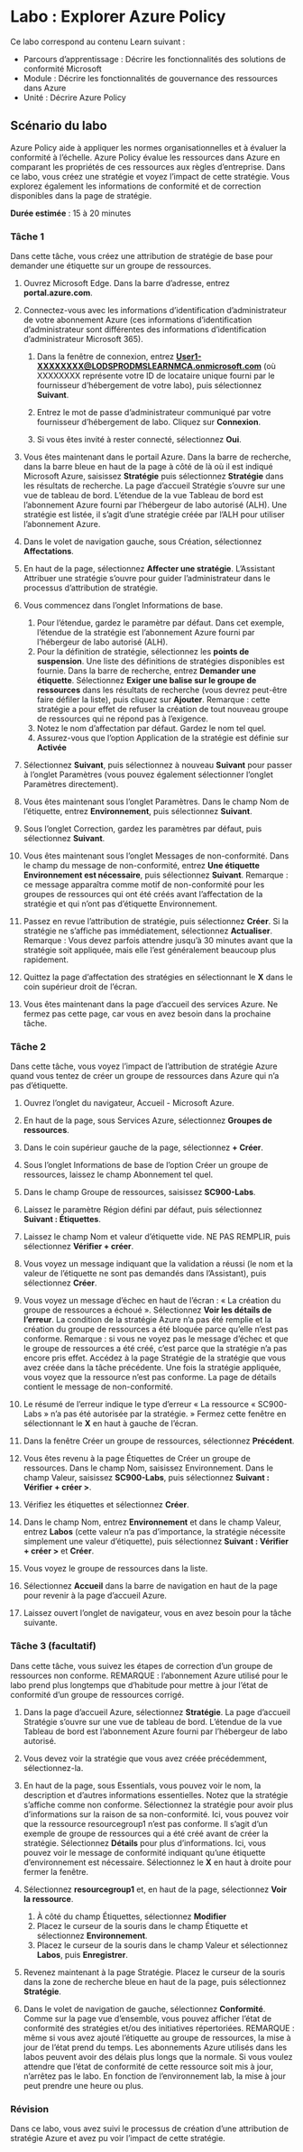 <!---
---
Labo : Titre : « Découvrir Azure Policy » Parcours d’apprentissage/Module/Unité : « Parcours d’apprentissage : Décrire les fonctionnalités des solutions de conformité Microsoft ; Module 6 : Décrire les fonctionnalités de gouvernance des ressources dans Azure ; Unité 2 : Décrire Azure Policy »
---
--->

# Labo : Explorer Azure Policy

Ce labo correspond au contenu Learn suivant :

- Parcours d’apprentissage : Décrire les fonctionnalités des solutions de conformité Microsoft
- Module : Décrire les fonctionnalités de gouvernance des ressources dans Azure
- Unité : Décrire Azure Policy

## Scénario du labo

Azure Policy aide à appliquer les normes organisationnelles et à évaluer la conformité à l’échelle. Azure Policy évalue les ressources dans Azure en comparant les propriétés de ces ressources aux règles d’entreprise. Dans ce labo, vous créez une stratégie et voyez l’impact de cette stratégie.  Vous explorez également les informations de conformité et de correction disponibles dans la page de stratégie.

**Durée estimée** : 15 à 20 minutes

### Tâche 1

Dans cette tâche, vous créez une attribution de stratégie de base pour demander une étiquette sur un groupe de ressources.
1.  Ouvrez Microsoft Edge. Dans la barre d’adresse, entrez **portal.azure.com**.

1. Connectez-vous avec les informations d’identification d’administrateur de votre abonnement Azure (ces informations d’identification d’administrateur sont différentes des informations d’identification d’administrateur Microsoft 365).
    1. Dans la fenêtre de connexion, entrez **User1-XXXXXXXX@LODSPRODMSLEARNMCA.onmicrosoft.com** (où XXXXXXXX représente votre ID de locataire unique fourni par le fournisseur d’hébergement de votre labo), puis sélectionnez **Suivant**.

    1. Entrez le mot de passe d’administrateur communiqué par votre fournisseur d’hébergement de labo. Cliquez sur **Connexion**.
    1. Si vous êtes invité à rester connecté, sélectionnez **Oui**.

1. Vous êtes maintenant dans le portail Azure.  Dans la barre de recherche, dans la barre bleue en haut de la page à côté de là où il est indiqué Microsoft Azure, saisissez **Stratégie** puis sélectionnez **Stratégie** dans les résultats de recherche. La page d’accueil Stratégie s’ouvre sur une vue de tableau de bord.  L’étendue de la vue Tableau de bord est l’abonnement Azure fourni par l’hébergeur de labo autorisé (ALH). Une stratégie est listée, il s’agit d’une stratégie créée par l’ALH pour utiliser l’abonnement Azure.

1. Dans le volet de navigation gauche, sous Création, sélectionnez **Affectations**.

1. En haut de la page, sélectionnez **Affecter une stratégie**. L’Assistant Attribuer une stratégie s’ouvre pour guider l’administrateur dans le processus d’attribution de stratégie.

1. Vous commencez dans l’onglet Informations de base.
    1. Pour l’étendue, gardez le paramètre par défaut. Dans cet exemple, l’étendue de la stratégie est l’abonnement Azure fourni par l’hébergeur de labo autorisé (ALH).
    1. Pour la définition de stratégie, sélectionnez les **points de suspension**.  Une liste des définitions de stratégies disponibles est fournie.  Dans la barre de recherche, entrez **Demander une étiquette**. Sélectionnez **Exiger une balise sur le groupe de ressources** dans les résultats de recherche (vous devrez peut-être faire défiler la liste), puis cliquez sur **Ajouter**.  Remarque : cette stratégie a pour effet de refuser la création de tout nouveau groupe de ressources qui ne répond pas à l’exigence.  
    1. Notez le nom d’affectation par défaut.  Gardez le nom tel quel.
    1. Assurez-vous que l’option Application de la stratégie est définie sur **Activée**

1. Sélectionnez **Suivant**, puis sélectionnez à nouveau **Suivant** pour passer à l’onglet Paramètres (vous pouvez également sélectionner l’onglet Paramètres directement).

1. Vous êtes maintenant sous l’onglet Paramètres. Dans le champ Nom de l’étiquette, entrez **Environnement**, puis sélectionnez **Suivant**.

1. Sous l’onglet Correction, gardez les paramètres par défaut, puis sélectionnez **Suivant**.

1. Vous êtes maintenant sous l’onglet Messages de non-conformité. Dans le champ du message de non-conformité, entrez **Une étiquette Environnement est nécessaire**, puis sélectionnez **Suivant**. Remarque : ce message apparaîtra comme motif de non-conformité pour les groupes de ressources qui ont été créés avant l’affectation de la stratégie et qui n’ont pas d’étiquette Environnement.

1. Passez en revue l’attribution de stratégie, puis sélectionnez **Créer**.  Si la stratégie ne s’affiche pas immédiatement, sélectionnez **Actualiser**. Remarque : Vous devez parfois attendre jusqu’à 30 minutes avant que la stratégie soit appliquée, mais elle l’est généralement beaucoup plus rapidement.

1. Quittez la page d’affectation des stratégies en sélectionnant le **X** dans le coin supérieur droit de l’écran.

1. Vous êtes maintenant dans la page d’accueil des services Azure.  Ne fermez pas cette page, car vous en avez besoin dans la prochaine tâche.

### Tâche 2

Dans cette tâche, vous voyez l’impact de l’attribution de stratégie Azure quand vous tentez de créer un groupe de ressources dans Azure qui n’a pas d’étiquette.

1. Ouvrez l’onglet du navigateur, Accueil - Microsoft Azure.

1. En haut de la page, sous Services Azure, sélectionnez **Groupes de ressources**.

1. Dans le coin supérieur gauche de la page, sélectionnez **+ Créer**.

1. Sous l’onglet Informations de base de l’option Créer un groupe de ressources, laissez le champ Abonnement tel quel.

1. Dans le champ Groupe de ressources, saisissez **SC900-Labs**.

1. Laissez le paramètre Région défini par défaut, puis sélectionnez **Suivant : Étiquettes**.

1. Laissez le champ Nom et valeur d’étiquette vide.  NE PAS REMPLIR, puis sélectionnez **Vérifier + créer**.

1. Vous voyez un message indiquant que la validation a réussi (le nom et la valeur de l’étiquette ne sont pas demandés dans l’Assistant), puis sélectionnez **Créer**.

1. Vous voyez un message d’échec en haut de l’écran : « La création du groupe de ressources a échoué ». Sélectionnez **Voir les détails de l’erreur**. La condition de la stratégie Azure n’a pas été remplie et la création du groupe de ressources a été bloquée parce qu’elle n’est pas conforme. Remarque : si vous ne voyez pas le message d’échec et que le groupe de ressources a été créé, c’est parce que la stratégie n’a pas encore pris effet.  Accédez à la page Stratégie de la stratégie que vous avez créée dans la tâche précédente. Une fois la stratégie appliquée, vous voyez que la ressource n’est pas conforme.  La page de détails contient le message de non-conformité.

1. Le résumé de l’erreur indique le type d’erreur « La ressource « SC900-Labs » n’a pas été autorisée par la stratégie. »  Fermez cette fenêtre en sélectionnant le **X** en haut à gauche de l’écran.

1. Dans la fenêtre Créer un groupe de ressources, sélectionnez **Précédent**.

1. Vous êtes revenu à la page Étiquettes de Créer un groupe de ressources.  Dans le champ Nom, saisissez Environnement. Dans le champ Valeur, saisissez **SC900-Labs**, puis sélectionnez **Suivant : Vérifier + créer >**.

1. Vérifiez les étiquettes et sélectionnez **Créer**.

1. Dans le champ Nom, entrez **Environnement** et dans le champ Valeur, entrez **Labos** (cette valeur n’a pas d’importance, la stratégie nécessite simplement une valeur d’étiquette), puis sélectionnez **Suivant : Vérifier + créer >** et **Créer**.

1. Vous voyez le groupe de ressources dans la liste.  

1. Sélectionnez **Accueil** dans la barre de navigation en haut de la page pour revenir à la page d’accueil Azure.

1. Laissez ouvert l’onglet de navigateur, vous en avez besoin pour la tâche suivante.

### Tâche 3 (facultatif)

Dans cette tâche, vous suivez les étapes de correction d’un groupe de ressources non conforme. REMARQUE : l’abonnement Azure utilisé pour le labo prend plus longtemps que d’habitude pour mettre à jour l’état de conformité d’un groupe de ressources corrigé.

1. Dans la page d’accueil Azure, sélectionnez **Stratégie**. La page d’accueil Stratégie s’ouvre sur une vue de tableau de bord.  L’étendue de la vue Tableau de bord est l’abonnement Azure fourni par l’hébergeur de labo autorisé.  

1. Vous devez voir la stratégie que vous avez créée précédemment, sélectionnez-la.

1. En haut de la page, sous Essentials, vous pouvez voir le nom, la description et d’autres informations essentielles.  Notez que la stratégie s’affiche comme non conforme.  Sélectionnez la stratégie pour avoir plus d’informations sur la raison de sa non-conformité. Ici, vous pouvez voir que la ressource resourcegroup1 n’est pas conforme.  Il s’agit d’un exemple de groupe de ressources qui a été créé avant de créer la stratégie. Sélectionnez **Détails** pour plus d’informations.  Ici, vous pouvez voir le message de conformité indiquant qu’une étiquette d’environnement est nécessaire.  Sélectionnez le **X** en haut à droite pour fermer la fenêtre.

1. Sélectionnez **resourcegroup1** et, en haut de la page, sélectionnez **Voir la ressource**.
    1. À côté du champ Étiquettes, sélectionnez **Modifier**
    1. Placez le curseur de la souris dans le champ Étiquette et sélectionnez **Environnement**.
    1. Placez le curseur de la souris dans le champ Valeur et sélectionnez **Labos**, puis **Enregistrer**.

1. Revenez maintenant à la page Stratégie.  Placez le curseur de la souris dans la zone de recherche bleue en haut de la page, puis sélectionnez **Stratégie**.

1. Dans le volet de navigation de gauche, sélectionnez **Conformité**.  Comme sur la page vue d’ensemble, vous pouvez afficher l’état de conformité des stratégies et/ou des initiatives répertoriées.  REMARQUE : même si vous avez ajouté l’étiquette au groupe de ressources, la mise à jour de l’état prend du temps.  Les abonnements Azure utilisés dans les labos peuvent avoir des délais plus longs que la normale. Si vous voulez attendre que l’état de conformité de cette ressource soit mis à jour, n’arrêtez pas le labo. En fonction de l’environnement lab, la mise à jour peut prendre une heure ou plus.  

### Révision

Dans ce labo, vous avez suivi le processus de création d’une attribution de stratégie Azure et avez pu voir l’impact de cette stratégie.

